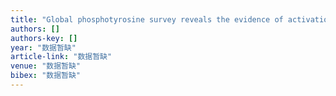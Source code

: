 ```yaml
---
title: "Global phosphotyrosine survey reveals the evidence of activation of multiple tyrosine kinase signaling pathways in basal-like breast cancer cells"
authors: []
authors-key: []
year: "数据暂缺"
article-link: "数据暂缺"
venue: "数据暂缺"
bibex: "数据暂缺"
---
```

